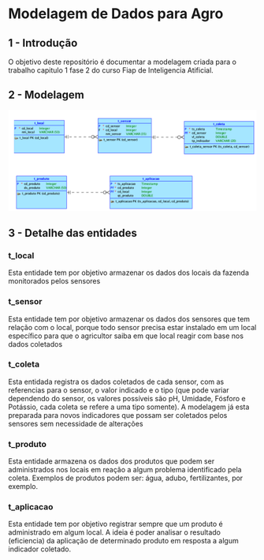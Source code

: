 # Modelagem de Dados para Agro
## 1 - Introdução
O objetivo deste repositório é documentar a modelagem criada para o trabalho capitulo 1 fase 2 do curso Fiap de Inteligencia Atificial.

## 2 - Modelagem

![Diagrama da Modelagem de Dados](modelo_agro.png)

## 3 - Detalhe das entidades

### t_local
Esta entidade tem por objetivo armazenar os dados dos locais da fazenda monitorados pelos sensores

### t_sensor
Esta entidade tem por objetivo armazenar os dados dos sensores que tem relação com o local, porque todo sensor precisa estar instalado em um local específico para que o agricultor saiba em que local reagir com base nos dados coletados

### t_coleta
Esta entidada registra os dados coletados de cada sensor, com as referencias para o sensor, o valor indicado e o tipo (que pode variar dependendo do sensor, os valores possíveis são pH, Umidade, Fósforo e Potássio, cada coleta se refere a uma tipo somente). A modelagem já esta preparada para novos indicadores que possam ser coletados pelos sensores sem necessidade de alterações

### t_produto
Esta entidade armazena os dados dos produtos que podem ser administrados nos locais em reação a algum problema identificado pela coleta. Exemplos de produtos podem ser: água, adubo, fertilizantes, por exemplo. 

### t_aplicacao
Esta entidade tem por objetivo registrar sempre que um produto é administrado em algum local. A ideia é poder analisar o resultado (eficiencia) da aplicação de determinado produto em resposta a algum indicador coletado. 

